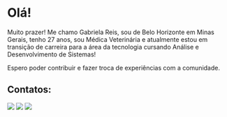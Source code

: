 # Olá!
Muito prazer! Me chamo Gabriela Reis, sou de Belo Horizonte em Minas Gerais, tenho 27 anos, sou Médica Veterinária e atualmente estou em transição de carreira para a área da tecnologia cursando Análise e Desenvolvimento de Sistemas!

Espero poder contribuir e fazer troca de experiências com a comunidade.


## Contatos:

<div>
<a href="https://instagram.com/gabrielareislima" target="_blank"><img loading="lazy" src="https://img.shields.io/badge/-Instagram-%23E4405F?style=for-the-badge&logo=instagram&logoColor=white" target="_blank"></a>
<a href = "mailto:gabrieladosreisdelima@hotmail.com"><img loading="lazy" src="https://img.shields.io/badge/Gmail-D14836?style=for-the-badge&logo=gmail&logoColor=white" target="_blank"></a>
<a href="https://www.linkedin.com/in/gabriela-reis-334728168/" target="_blank"><img loading="lazy" src="https://img.shields.io/badge/-LinkedIn-%230077B5?style=for-the-badge&logo=linkedin&logoColor=white" target="_blank"></a>   
</div>
